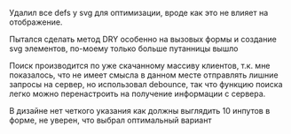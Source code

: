Удалил все defs у svg для оптимизации, вроде как это не влияет на отображение.

Пытался сделать метод DRY особенно на вызовых формы и создание svg элементов, по-моему только больше путанницы вышло

Поиск производится по уже скачанному массиву клиентов, т.к. мне показалось, что не имеет смысла в данном месте отправлять лишние запросы на сервер, но использовал debounce, так что функцию поиска легко можно перенастроить на получение информации с сервера. 


В дизайне нет четкого указания как должны выглядить 10 инпутов в форме, не уверен, что выбрал оптимальный вариант
